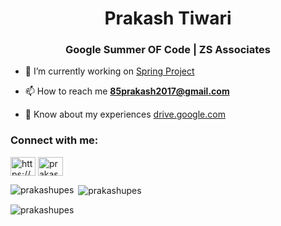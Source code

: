 <h1 align="center">Prakash Tiwari</h1>
<h3 align="center">Google Summer OF Code | ZS Associates</h3>

- 🔭 I’m currently working on [Spring Project](https://github.com/prakashupes/Spring-Projects)

- 📫 How to reach me **85prakash2017@gmail.com**

- 📄 Know about my experiences [drive.google.com](drive.google.com)

<h3 align="left">Connect with me:</h3>
<p align="left">
<a href="https://linkedin.com/in/https://www.linkedin.com/in/prakash-tiwari-10224419b/" target="blank"><img align="center" src="https://raw.githubusercontent.com/rahuldkjain/github-profile-readme-generator/master/src/images/icons/Social/linked-in-alt.svg" alt="https://www.linkedin.com/in/prakash-tiwari-10224419b/" height="30" width="40" /></a>
<a href="https://www.leetcode.com/prakash12t" target="blank"><img align="center" src="https://raw.githubusercontent.com/rahuldkjain/github-profile-readme-generator/master/src/images/icons/Social/leet-code.svg" alt="prakash12t" height="30" width="40" /></a>
</p>

<p><img align="left" src="https://github-readme-stats.vercel.app/api/top-langs?username=prakashupes&show_icons=true&locale=en&layout=compact" alt="prakashupes" /></p>

<p>&nbsp;<img align="center" src="https://github-readme-stats.vercel.app/api?username=prakashupes&show_icons=true&locale=en" alt="prakashupes" /></p>

<p><img align="center" src="https://github-readme-streak-stats.herokuapp.com/?user=prakashupes&" alt="prakashupes" /></p>
